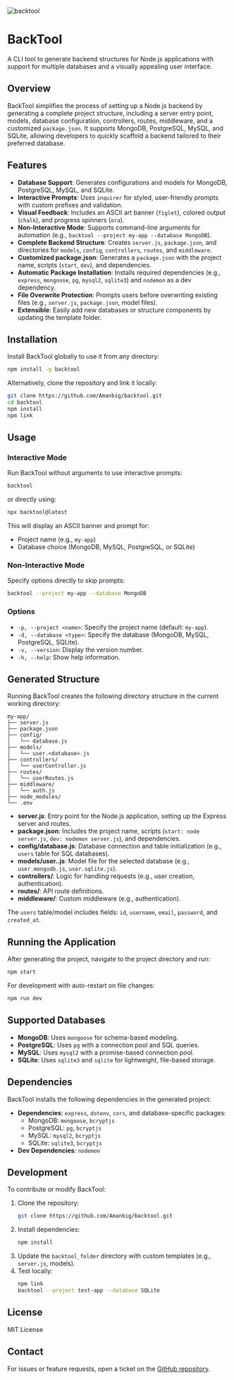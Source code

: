 ![backtool](https://socialify.git.ci/Amanbig/backTool/image?font=Source+Code+Pro&language=1&name=1&owner=1&pattern=Brick+Wall&theme=Dark)

# BackTool

A CLI tool to generate backend structures for Node.js applications with support for multiple databases and a visually appealing user interface.

## Overview

BackTool simplifies the process of setting up a Node.js backend by generating a complete project structure, including a server entry point, models, database configuration, controllers, routes, middleware, and a customized `package.json`. It supports MongoDB, PostgreSQL, MySQL, and SQLite, allowing developers to quickly scaffold a backend tailored to their preferred database.

## Features

- **Database Support**: Generates configurations and models for MongoDB, PostgreSQL, MySQL, and SQLite.
- **Interactive Prompts**: Uses `inquirer` for styled, user-friendly prompts with custom prefixes and validation.
- **Visual Feedback**: Includes an ASCII art banner (`figlet`), colored output (`chalk`), and progress spinners (`ora`).
- **Non-Interactive Mode**: Supports command-line arguments for automation (e.g., `backtool --project my-app --database MongoDB`).
- **Complete Backend Structure**: Creates `server.js`, `package.json`, and directories for `models`, `config`, `controllers`, `routes`, and `middleware`.
- **Customized package.json**: Generates a `package.json` with the project name, scripts (`start`, `dev`), and dependencies.
- **Automatic Package Installation**: Installs required dependencies (e.g., `express`, `mongoose`, `pg`, `mysql2`, `sqlite3`) and `nodemon` as a dev dependency.
- **File Overwrite Protection**: Prompts users before overwriting existing files (e.g., `server.js`, `package.json`, model files).
- **Extensible**: Easily add new databases or structure components by updating the template folder.

## Installation

Install BackTool globally to use it from any directory:

```bash
npm install -g backtool
```

Alternatively, clone the repository and link it locally:

```bash
git clone https://github.com/Amanbig/backtool.git
cd backtool
npm install
npm link
```

## Usage

### Interactive Mode
Run BackTool without arguments to use interactive prompts:

```bash
backtool
```

or directly using:

```bash
npx backtool@latest
```

This will display an ASCII banner and prompt for:
- Project name (e.g., `my-app`)
- Database choice (MongoDB, MySQL, PostgreSQL, or SQLite)

### Non-Interactive Mode
Specify options directly to skip prompts:

```bash
backtool --project my-app --database MongoDB
```

### Options
- `-p, --project <name>`: Specify the project name (default: `my-app`).
- `-d, --database <type>`: Specify the database (MongoDB, MySQL, PostgreSQL, SQLite).
- `-v, --version`: Display the version number.
- `-h, --help`: Show help information.

## Generated Structure

Running BackTool creates the following directory structure in the current working directory:

```
my-app/
├── server.js
├── package.json
├── config/
│   └── database.js
├── models/
│   └── user.<database>.js
├── controllers/
│   └── userController.js
├── routes/
│   └── userRoutes.js
├── middleware/
│   └── auth.js
├── node_modules/
└── .env
```

- **server.js**: Entry point for the Node.js application, setting up the Express server and routes.
- **package.json**: Includes the project name, scripts (`start: node server.js`, `dev: nodemon server.js`), and dependencies.
- **config/database.js**: Database connection and table initialization (e.g., `users` table for SQL databases).
- **models/user.<database>.js**: Model file for the selected database (e.g., `user.mongodb.js`, `user.sqlite.js`).
- **controllers/**: Logic for handling requests (e.g., user creation, authentication).
- **routes/**: API route definitions.
- **middleware/**: Custom middleware (e.g., authentication).

The `users` table/model includes fields: `id`, `username`, `email`, `password`, and `created_at`.

## Running the Application

After generating the project, navigate to the project directory and run:

```bash
npm start
```

For development with auto-restart on file changes:

```bash
npm run dev
```

## Supported Databases

- **MongoDB**: Uses `mongoose` for schema-based modeling.
- **PostgreSQL**: Uses `pg` with a connection pool and SQL queries.
- **MySQL**: Uses `mysql2` with a promise-based connection pool.
- **SQLite**: Uses `sqlite3` and `sqlite` for lightweight, file-based storage.

## Dependencies

BackTool installs the following dependencies in the generated project:

- **Dependencies**: `express`, `dotenv`, `cors`, and database-specific packages:
  - MongoDB: `mongoose`, `bcryptjs`
  - PostgreSQL: `pg`, `bcryptjs`
  - MySQL: `mysql2`, `bcryptjs`
  - SQLite: `sqlite3`, `bcryptjs`
- **Dev Dependencies**: `nodemon`

## Development

To contribute or modify BackTool:

1. Clone the repository:
   ```bash
   git clone https://github.com/Amanbig/backtool.git
   ```
2. Install dependencies:
   ```bash
   npm install
   ```
3. Update the `backtool_folder` directory with custom templates (e.g., `server.js`, models).
4. Test locally:
   ```bash
   npm link
   backtool --project test-app --database SQLite
   ```

## License

MIT License

## Contact

For issues or feature requests, open a ticket on the [GitHub repository](https://github.com/Amanbig/backtool).
